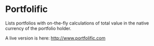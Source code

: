 # Portfolific

Lists portfolios with on-the-fly calculations of total value in the native currency of the portfolio holder.

A live version is here: http://www.portfolific.com